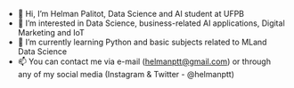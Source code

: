 - 👋 Hi, I’m Helman Palitot, Data Science and AI student at UFPB
- 👀 I’m interested in Data Science, business-related AI applications, Digital Marketing and IoT
- 🌱 I’m currently learning Python and basic subjects related to MLand Data Science
- 📫 You can contact me via e-mail (helmanptt@gmail.com) or through any of my social media (Instagram & Twitter - @helmanptt) 

<!---
helmanptt/helmanptt is a ✨ special ✨ repository because its `README.md` (this file) appears on your GitHub profile.
You can click the Preview link to take a look at your changes.
--->
